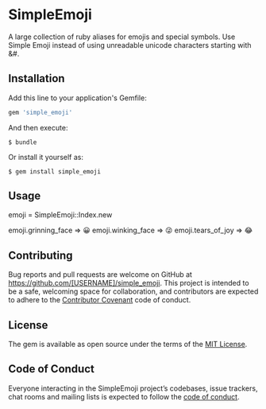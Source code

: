 # SimpleEmoji

A large collection of ruby aliases for emojis and special symbols. Use Simple Emoji instead of using unreadable unicode characters starting with &#. 


## Installation

Add this line to your application's Gemfile:

```ruby
gem 'simple_emoji'
```

And then execute:

    $ bundle

Or install it yourself as:

    $ gem install simple_emoji

## Usage

emoji = SimpleEmoji::Index.new

emoji.grinning_face
 => 😀
emoji.winking_face
 => 😜
emoji.tears_of_joy
 => 😂


## Contributing

Bug reports and pull requests are welcome on GitHub at https://github.com/[USERNAME]/simple_emoji. This project is intended to be a safe, welcoming space for collaboration, and contributors are expected to adhere to the [Contributor Covenant](http://contributor-covenant.org) code of conduct.

## License

The gem is available as open source under the terms of the [MIT License](https://opensource.org/licenses/MIT).

## Code of Conduct

Everyone interacting in the SimpleEmoji project’s codebases, issue trackers, chat rooms and mailing lists is expected to follow the [code of conduct](https://github.com/[USERNAME]/simple_emoji/blob/master/CODE_OF_CONDUCT.md).
